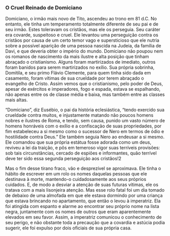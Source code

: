 ### O Cruel Reinado de Domiciano 

Domiciano, o irmão mais novo de Tito, ascendeu ao trono em 81 d.C. No entanto, ele tinha um temperamento totalmente diferente de seu pai e de seu irmão. Estes toleravam os cristãos, mas ele os perseguia. Seu caráter era covarde, suspeitoso e cruel. Ele levantou uma perseguição contra os cristãos por causa de um certo temor vago e supersticioso que ele nutria sobre a possível aparição de uma pessoa nascida na Judeia, da família de Davi, e que deveria obter o império do mundo. Domiciano não poupou nem os romanos de nascimento da mais ilustre e alta posição que tinham abraçado o cristianismo. Alguns foram martirizados de imediato, outros foram banidos para serem martirizados no exílio. Sua própria sobrinha, Domitila, e seu primo Flávio Clemente, para quem tinha sido dada em casamento, foram vítimas de sua crueldade por terem abraçado o evangelho de Cristo. Assim vemos que o cristianismo, pelo poder de Deus, apesar de exércitos e imperadores, fogo e espada, estava se espalhando, não apenas entre os de classe média e baixa, mas também entre as classes mais altas.

“Domiciano”, diz Eusébio, o pai da história eclesiástica, “tendo exercido sua crueldade contra muitos, e injustamente matando não poucos homens nobres e ilustres de Roma, e tendo, sem causa, punido um vasto número de homens honráveis com o exílio e a confiscação de suas propriedades, por fim estabeleceu a si mesmo como o sucessor de Nero em termos de ódio e hostilidade contra Deus.” Ele também seguia Nero ao endeusar a si mesmo. Ele comandou que sua própria estátua fosse adorada como um deus, reviveu a lei da traição, e pôs em temeroso vigor suas terríveis provisões: sob tais circunstâncias, cercado de espiões e informantes, quão terrível deve ter sido essa segunda perseguição aos cristãos!2

Mas o fim desse tirano fraco, vão e desprezível se aproximava. Ele tinha o hábito de escrever em um rolo os nomes daquelas pessoas que ele destinava à morte, mantendo-o cuidadosamente aos seus próprios cuidados. E, de modo a desviar a atenção de suas futuras vítimas, ele os tratava com a mais lisonjeira atenção. Mas esse rolo fatal foi um dia tomado de debaixo de uma almofada em que ele estava dormindo por uma criança que estava brincando no apartamento, que então o levou à imperatriz. Ela foi atingida com espanto e alarme ao encontrar seu próprio nome na lista negra, juntamente com os nomes de outros que eram aparentemente elevados em seu favor. Assim, a imperatriz comunicou o conhecimento de seu perigo, e não obstante toda a precaução que a covardia e astúcia podia sugerir, ele foi expulso por dois oficiais de sua própria casa.